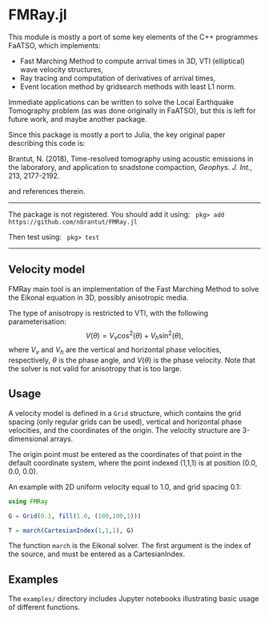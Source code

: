 # FMRay.jl

This module is mostly a port of some key elements of the C++ programmes FaATSO, which implements:
 - Fast Marching Method to compute arrival times in 3D, VTI (elliptical) wave velocity structures,
 - Ray tracing and computation of derivatives of arrival times,
 - Event location method by gridsearch methods with least L1 norm.

Immediate applications can be written to solve the Local Earthquake Tomography problem (as was done originally in FaATSO), but this is left for future work, and maybe another package.

Since this package is mostly a port to Julia, the key original paper describing this code is:

Brantut, N. (2018), Time-resolved tomography using acoustic emissions in the laboratory, and application to snadstone compaction, *Geophys. J. Int.*, 213, 2177-2192.

and references therein.

---

The package is not registered. You should add it using:
` pkg> add https://github.com/nbrantut/FMRay.jl`

Then test using:
` pkg> test`

---

## Velocity model

FMRay main tool is an implementation of the Fast Marching Method to solve the Eikonal equation in 3D, possibly anisotropic media.

The type of anisotropy is restricted to VTI, with the following parameterisation:
$$V(\theta) = V_v \cos^2(\theta) + V_h \sin^2(\theta),$$
where $V_v$ and $V_h$ are the vertical and horizontal phase velocities, respectively, $\theta$ is the phase angle, and $V(\theta)$ is the phase velocity. Note that the solver is not valid for anisotropy that is too large.

## Usage

A velocity model is defined in a `Grid` structure, which contains the grid spacing (only regular grids can be used), vertical and horizontal phase velocities, and the coordinates of the origin. The velocity structure are 3-dimensional arrays.

The origin point must be entered as the coordinates of that point in the default coordinate system, where the point indexed (1,1,1) is at position (0.0, 0.0, 0.0).

An example with 2D uniform velocity equal to 1.0, and grid spacing 0.1:

````julia
using FMRay

G = Grid(0.1, fill(1.0, (100,100,1)))

T = march(CartesianIndex(1,1,1), G)
````

The function `march` is the Eikonal solver. The first argument is the index of the source, and must be entered as a CartesianIndex.

## Examples

The `examples/` directory includes Jupyter notebooks illustrating basic usage of different functions.